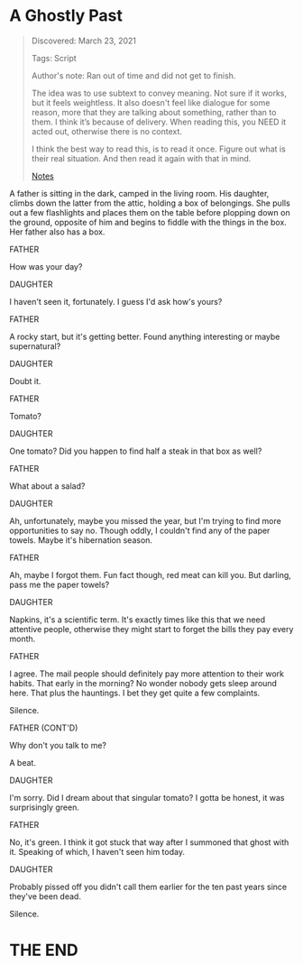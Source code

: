 # A Ghostly Past
> Discovered: March 23, 2021
>
> Tags: Script
>
> Author's note: Ran out of time and did not get to finish.
>
> The idea was to use subtext to convey meaning. Not sure if it works, but it feels weightless. It also doesn't feel like dialogue for some reason, more that they are talking about something, rather than to them. I think it’s because of delivery. When reading this, you NEED it acted out, otherwise there is no context.
>
> I think the best way to read this, is to read it once. Figure out what is their real situation. And then read it again with that in mind.
>
> [Notes](./notes.md)

A father is sitting in the dark, camped in the living room. His daughter, climbs down the latter from the attic, holding a box of belongings. She pulls out a few flashlights and places them on the table before plopping down on the ground, opposite of him and begins to fiddle with the things in the box. Her father also has a box.

FATHER

How was your day?

DAUGHTER

I haven't seen it, fortunately. I guess I'd ask how's yours?

FATHER

A rocky start, but it's getting better. Found anything interesting or maybe supernatural?

DAUGHTER

Doubt it.

FATHER

Tomato?

DAUGHTER

One tomato? Did you happen to find half a steak in that box as well?

FATHER

What about a salad?

DAUGHTER

Ah, unfortunately, maybe you missed the year, but I'm trying to find more opportunities to say no. Though oddly, I couldn't find any of the paper towels. Maybe it's hibernation season.

FATHER

Ah, maybe I forgot them. Fun fact though, red meat can kill you. But darling, pass me the paper towels?

DAUGHTER

Napkins, it's a scientific term. It's exactly times like this that we need attentive people, otherwise they might start to forget the bills they pay every month.

FATHER

I agree. The mail people should definitely pay more attention to their work habits. That early in the morning? No wonder nobody gets sleep around here. That plus the hauntings. I bet they get quite a few complaints.

Silence.

FATHER (CONT'D)

Why don't you talk to me?

A beat.

DAUGHTER

I'm sorry. Did I dream about that singular tomato? I gotta be honest, it was surprisingly green.

FATHER

No, it's green. I think it got stuck that way after I summoned that ghost with it. Speaking of which, I haven't seen him today.

DAUGHTER

Probably pissed off you didn't call them earlier for the ten past years since they've been dead.

Silence.

# THE END
